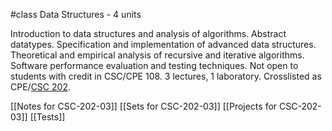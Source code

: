 #class
Data Structures - 4 units

Introduction to data structures and analysis of algorithms. Abstract datatypes. Specification and implementation of advanced data structures. Theoretical and empirical analysis of recursive and iterative algorithms. Software performance evaluation and testing techniques. Not open to students with credit in CSC/CPE 108. 3 lectures, 1 laboratory. Crosslisted as CPE/[CSC 202](https://catalog.calpoly.edu/search/?P=CSC%20202 "CSC 202").

[[Notes for CSC-202-03]]
[[Sets for CSC-202-03]]
[[Projects for CSC-202-03]]
[[Tests]]

